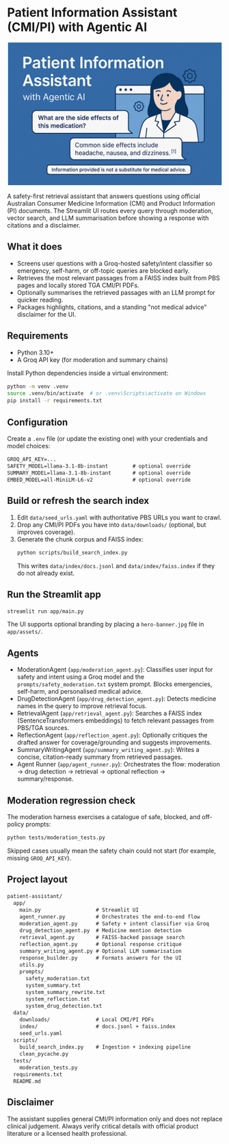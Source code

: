 # Patient Information Assistant (CMI/PI) with Agentic AI

<p align="center">
  <img src="logo.png" alt="Patient Information Assistant" width="500">
</p>

A safety-first retrieval assistant that answers questions using official Australian Consumer Medicine Information (CMI) and Product Information (PI) documents. The Streamlit UI routes every query through moderation, vector search, and LLM summarisation before showing a response with citations and a disclaimer.

## What it does
- Screens user questions with a Groq-hosted safety/intent classifier so emergency, self-harm, or off-topic queries are blocked early.
- Retrieves the most relevant passages from a FAISS index built from PBS pages and locally stored TGA CMI/PI PDFs.
- Optionally summarises the retrieved passages with an LLM prompt for quicker reading.
- Packages highlights, citations, and a standing "not medical advice" disclaimer for the UI.

## Requirements
- Python 3.10+
- A Groq API key (for moderation and summary chains)

Install Python dependencies inside a virtual environment:

```bash
python -m venv .venv
source .venv/bin/activate  # or .venv\Scripts\activate on Windows
pip install -r requirements.txt
```

## Configuration
Create a `.env` file (or update the existing one) with your credentials and model choices:

```
GROQ_API_KEY=...
SAFETY_MODEL=llama-3.1-8b-instant        # optional override
SUMMARY_MODEL=llama-3.1-8b-instant       # optional override
EMBED_MODEL=all-MiniLM-L6-v2             # optional override
```

## Build or refresh the search index
1. Edit `data/seed_urls.yaml` with authoritative PBS URLs you want to crawl.
2. Drop any CMI/PI PDFs you have into `data/downloads/` (optional, but improves coverage).
3. Generate the chunk corpus and FAISS index:
   ```bash
   python scripts/build_search_index.py
   ```
   This writes `data/index/docs.jsonl` and `data/index/faiss.index` if they do not already exist.

## Run the Streamlit app
```bash
streamlit run app/main.py
```
The UI supports optional branding by placing a `hero-banner.jpg` file in `app/assets/`.

## Agents
- ModerationAgent (`app/moderation_agent.py`): Classifies user input for safety and intent using a Groq model and the `prompts/safety_moderation.txt` system prompt. Blocks emergencies, self-harm, and personalised medical advice.
- DrugDetectionAgent (`app/drug_detection_agent.py`): Detects medicine names in the query to improve retrieval focus.
- RetrievalAgent (`app/retrieval_agent.py`): Searches a FAISS index (SentenceTransformers embeddings) to fetch relevant passages from PBS/TGA sources.
- ReflectionAgent (`app/reflection_agent.py`): Optionally critiques the drafted answer for coverage/grounding and suggests improvements.
- SummaryWritingAgent (`app/summary_writing_agent.py`): Writes a concise, citation-ready summary from retrieved passages.
- Agent Runner (`app/agent_runner.py`): Orchestrates the flow: moderation → drug detection → retrieval → optional reflection → summary/response.

## Moderation regression check
The moderation harness exercises a catalogue of safe, blocked, and off-policy prompts:
```bash
python tests/moderation_tests.py
```
Skipped cases usually mean the safety chain could not start (for example, missing `GROQ_API_KEY`).

## Project layout
```
patient-assistant/
  app/
    main.py                  # Streamlit UI
    agent_runner.py          # Orchestrates the end-to-end flow
    moderation_agent.py      # Safety + intent classifier via Groq
    drug_detection_agent.py  # Medicine mention detection
    retrieval_agent.py       # FAISS-backed passage search
    reflection_agent.py      # Optional response critique
    summary_writing_agent.py # Optional LLM summarisation
    response_builder.py      # Formats answers for the UI
    utils.py
    prompts/
      safety_moderation.txt
      system_summary.txt
      system_summary_rewrite.txt
      system_reflection.txt
      system_drug_detection.txt
  data/
    downloads/               # Local CMI/PI PDFs
    index/                   # docs.jsonl + faiss.index
    seed_urls.yaml
  scripts/
    build_search_index.py    # Ingestion + indexing pipeline
    clean_pycache.py
  tests/
    moderation_tests.py
  requirements.txt
  README.md
```

## Disclaimer
The assistant supplies general CMI/PI information only and does not replace clinical judgement. Always verify critical details with official product literature or a licensed health professional.
